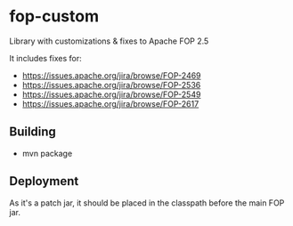 # fop-custom
Library with customizations & fixes to Apache FOP 2.5

It includes fixes for:
  * https://issues.apache.org/jira/browse/FOP-2469
  * https://issues.apache.org/jira/browse/FOP-2536
  * https://issues.apache.org/jira/browse/FOP-2549
  * https://issues.apache.org/jira/browse/FOP-2617

## Building
  * mvn package

## Deployment

As it's a patch jar, it should be placed in the classpath before the main FOP jar.
